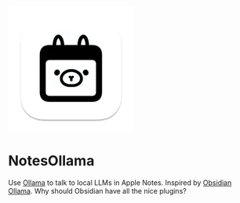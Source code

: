 <img src="notesollama-icon.png" />

# NotesOllama

Use <a href="https://ollama.com">Ollama</a> to talk to local LLMs in Apple Notes. Inspired by <a href="https://github.com/hinterdupfinger/obsidian-ollama">Obsidian Ollama</a>. Why should Obsidian have all the nice plugins?
